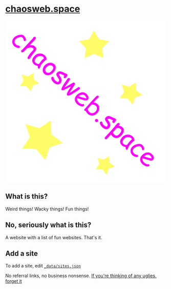 # [chaosweb.space](chaosweb.space)

![](assets/preview.png)

## What is this?

Weird things! Wacky things! Fun things!

## No, seriously what is this?

A website with a list of fun websites. That's it.

## Add a site

To add a site, edit [`_data/sites.json`](_data/sites.json)

No referral links, no business nonsense. [If you're thinking of any uglies, forget it](https://www.youtube.com/watch?v=VQYLYrCRH4s)

